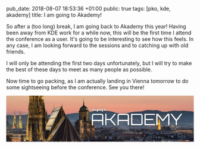 pub_date: 2018-08-07 18:53:36 +01:00
public: true
tags: [pko, kde, akademy]
title: I am going to Akademy!

So after a (too long) break, I am going back to Akademy this year! Having been away from KDE work for a while now, this will be the first time I attend the conference as a user. It's going to be interesting to see how this feels. In any case, I am looking forward to the sessions and to catching up with old friends.

<!-- break -->

I will only be attending the first two days unfortunately, but I will try to make the best of these days to meet as many people as possible.

Now time to go packing, as I am actually landing in Vienna tomorrow to do some sightseeing before the conference. See you there!

![Akademy](akademy-banner.jpg)
